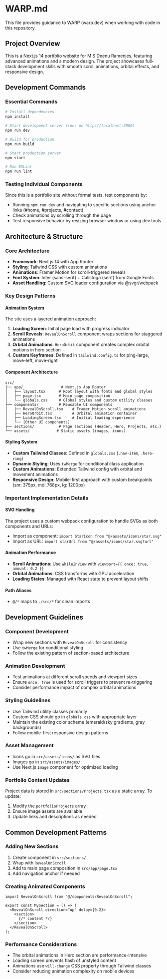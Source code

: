 # WARP.md

This file provides guidance to WARP (warp.dev) when working with code in this repository.

## Project Overview

This is a Next.js 14 portfolio website for M S Deenu Ramenjes, featuring advanced animations and a modern design. The project showcases full-stack development skills with smooth scroll animations, orbital effects, and responsive design.

## Development Commands

### Essential Commands
```bash
# Install dependencies
npm install

# Start development server (runs on http://localhost:3000)
npm run dev

# Build for production
npm run build

# Start production server
npm start

# Run ESLint
npm run lint
```

### Testing Individual Components
Since this is a portfolio site without formal tests, test components by:
- Running `npm run dev` and navigating to specific sections using anchor links (#home, #projects, #contact)
- Check animations by scrolling through the page
- Test responsive behavior by resizing browser window or using dev tools

## Architecture & Structure

### Core Architecture
- **Framework**: Next.js 14 with App Router
- **Styling**: Tailwind CSS with custom animations
- **Animations**: Framer Motion for scroll-triggered reveals
- **Font System**: Inter (sans-serif) + Calistoga (serif) from Google Fonts
- **Asset Handling**: Custom SVG loader configuration via @svgr/webpack

### Key Design Patterns

#### Animation System
The site uses a layered animation approach:
1. **Loading Screen**: Initial page load with progress indicator
2. **Scroll Reveals**: `RevealOnScroll` component wraps sections for staggered animations
3. **Orbital Animations**: `HeroOrbit` component creates complex orbital motions in hero section
4. **Custom Keyframes**: Defined in `tailwind.config.ts` for ping-large, move-left, move-right

#### Component Architecture
```
src/
├── app/                 # Next.js App Router
│   ├── layout.tsx      # Root layout with fonts and global styles
│   ├── page.tsx        # Main page composition
│   └── globals.css     # Global styles and custom utility classes
├── components/         # Reusable UI components
│   ├── RevealOnScroll.tsx    # Framer Motion scroll animations
│   ├── HeroOrbit.tsx         # Orbital animation container
│   ├── LoadingScreen.tsx     # Initial loading experience
│   └── [Other UI components]
├── sections/           # Page sections (Header, Hero, Projects, etc.)
└── assets/            # Static assets (images, icons)
```

#### Styling System
- **Custom Tailwind Classes**: Defined in `globals.css` (`.nav-item`, `.hero-ring`)
- **Dynamic Styling**: Uses `twMerge` for conditional class application
- **Custom Animations**: Extended Tailwind config with orbital and movement animations
- **Responsive Design**: Mobile-first approach with custom breakpoints (sm: 375px, md: 768px, lg: 1200px)

### Important Implementation Details

#### SVG Handling
The project uses a custom webpack configuration to handle SVGs as both components and URLs:
- Import as component: `import StarIcon from "@/assets/icons/star.svg"`
- Import as URL: `import starUrl from "@/assets/icons/star.svg?url"`

#### Animation Performance
- **Scroll Animations**: Use `whileInView` with `viewport={{ once: true, amount: 0.2 }}`
- **Orbital Animations**: CSS transforms with GPU acceleration
- **Loading States**: Managed with React state to prevent layout shifts

#### Path Aliases
- `@/*` maps to `./src/*` for clean imports

## Development Guidelines

### Component Development
- Wrap new sections with `RevealOnScroll` for consistency
- Use `twMerge` for conditional styling
- Follow the existing pattern of section-based architecture

### Animation Development
- Test animations at different scroll speeds and viewport sizes
- Ensure `once: true` is used for scroll triggers to prevent re-triggering
- Consider performance impact of complex orbital animations

### Styling Guidelines
- Use Tailwind utility classes primarily
- Custom CSS should go in `globals.css` with appropriate layer
- Maintain the existing color scheme (emerald/sky gradients, gray backgrounds)
- Follow mobile-first responsive design patterns

### Asset Management
- Icons go in `src/assets/icons/` as SVG files
- Images go in `src/assets/images/`
- Use Next.js `Image` component for optimized loading

### Portfolio Content Updates
Project data is stored in `src/sections/Projects.tsx` as a static array. To update:
1. Modify the `portfolioProjects` array
2. Ensure image assets are available
3. Update links and descriptions as needed

## Common Development Patterns

### Adding New Sections
1. Create component in `src/sections/`
2. Wrap with `RevealOnScroll`
3. Add to main page composition in `src/app/page.tsx`
4. Add navigation anchor if needed

### Creating Animated Components
```tsx
import RevealOnScroll from "@/components/RevealOnScroll";

export const MySection = () => (
  <RevealOnScroll direction="up" delay={0.2}>
    <section>
      {/* content */}
    </section>
  </RevealOnScroll>
);
```

### Performance Considerations
- The orbital animations in Hero section are performance-intensive
- Loading screen prevents flash of unstyled content
- Animations use `will-change` CSS property through Tailwind classes
- Consider reducing animation complexity on mobile devices
